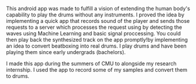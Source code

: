 This android app was made to fulfill a vision of extending the human body's capability to play the drums without any instruments. I proved the idea by implementing a quick app that records sound of the player and sends those requests to a server which processes the request using by detecting the waves using Machine Learning and basic signal proccessing. You could then play back the synthesized track on the app promptly!by implementing an idea to convert beatboxing into real drums. I play drums and have been playing them since early undergrads (bachelors).

I made this app during the summers of CMU to alongside my research internship. I used the app to record some of my samples and convert them to drums.
